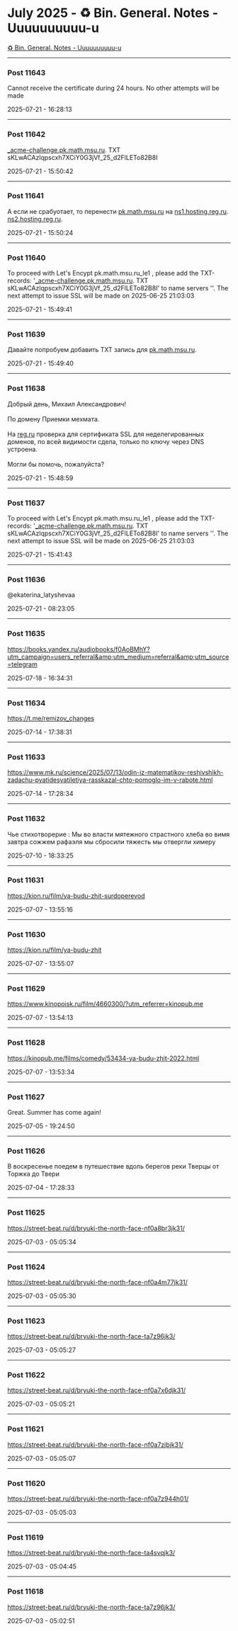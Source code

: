# July 2025 - ♻️ Bin. General. Notes - Uuuuuuuuuu-u

[♻️ Bin. General. Notes - Uuuuuuuuuu-u](../../)



---

### Post 11643




Cannot receive the certificate during 24 hours. No other attempts will be made


2025-07-21 - 16:28:13







---

### Post 11642




<a href="_acme-challenge.pk.math.msu.ru">_acme-challenge.pk.math.msu.ru</a>. TXT sKLwACAzlqpscxh7XCiY0G3jVf_25_d2FlLETo82B8I


2025-07-21 - 15:50:42







---

### Post 11641




А если не срабуотает, то перенести <a href="http://_acme-challenge.pk.math.msu.ru/">pk.math.msu.ru</a> на <a href="ns1.hosting.reg.ru">ns1.hosting.reg.ru</a>.<br /><a href="ns2.hosting.reg.ru">ns2.hosting.reg.ru</a>.


2025-07-21 - 15:50:24







---

### Post 11640




To proceed with Let&#x27;s Encypt pk.math.msu.ru_le1 , please add the TXT-records: &#x27;<a href="_acme-challenge.pk.math.msu.ru">_acme-challenge.pk.math.msu.ru</a>. TXT sKLwACAzlqpscxh7XCiY0G3jVf_25_d2FlLETo82B8I&#x27; to name servers &#x27;&#x27;. The next attempt to issue SSL will be made on 2025-06-25 21:03:03


2025-07-21 - 15:49:41







---

### Post 11639




Давайте попробуем добавить TXT запись для <a href="pk.math.msu.ru">pk.math.msu.ru</a>.


2025-07-21 - 15:49:40







---

### Post 11638




Добрый день, Михаил Александрович! <br /><br />По домену Приемки мехмата.<br /><br />На <a href="reg.ru">reg.ru</a> проверка для сертификата SSL для неделегированных доменов, по всей видимости сдела, только по ключу через DNS устроена.<br /><br />Могли бы помочь, пожалуйста?


2025-07-21 - 15:48:59







---

### Post 11637




To proceed with Let&#x27;s Encypt pk.math.msu.ru_le1 , please add the TXT-records: &#x27;<a href="_acme-challenge.pk.math.msu.ru">_acme-challenge.pk.math.msu.ru</a>. TXT sKLwACAzlqpscxh7XCiY0G3jVf_25_d2FlLETo82B8I&#x27; to name servers &#x27;&#x27;. The next attempt to issue SSL will be made on 2025-06-25 21:03:03


2025-07-21 - 15:41:43







---

### Post 11636




@ekaterina_latyshevaa


2025-07-21 - 08:23:05







---

### Post 11635




<a href="https://books.yandex.ru/audiobooks/f0AoBMhY?utm_campaign=users_referral&amp;utm_medium=referral&amp;utm_source=telegram">https://books.yandex.ru/audiobooks/f0AoBMhY?utm_campaign=users_referral&amp;utm_medium=referral&amp;utm_source=telegram</a>


2025-07-18 - 16:34:31







---

### Post 11634




<a href="https://t.me/remizov_changes">https://t.me/remizov_changes</a>


2025-07-14 - 17:38:31







---

### Post 11633




<a href="https://www.mk.ru/science/2025/07/13/odin-iz-matematikov-reshivshikh-zadachu-pyatidesyatiletiya-rasskazal-chto-pomoglo-im-v-rabote.html">https://www.mk.ru/science/2025/07/13/odin-iz-matematikov-reshivshikh-zadachu-pyatidesyatiletiya-rasskazal-chto-pomoglo-im-v-rabote.html</a>


2025-07-14 - 17:28:34







---

### Post 11632




Чье стихотворерие : Мы во власти мятежного страстного хлеба во вимя завтра сожжем рафаэля мы сбросили тяжесть мы отвергли химеру


2025-07-10 - 18:33:25







---

### Post 11631




<a href="https://kion.ru/film/ya-budu-zhit-surdoperevod">https://kion.ru/film/ya-budu-zhit-surdoperevod</a>


2025-07-07 - 13:55:16







---

### Post 11630




<a href="https://kion.ru/film/ya-budu-zhit">https://kion.ru/film/ya-budu-zhit</a>


2025-07-07 - 13:55:07







---

### Post 11629




<a href="https://www.kinopoisk.ru/film/4660300/?utm_referrer=kinopub.me">https://www.kinopoisk.ru/film/4660300/?utm_referrer=kinopub.me</a>


2025-07-07 - 13:54:13







---

### Post 11628




<a href="https://kinopub.me/films/comedy/53434-ya-budu-zhit-2022.html">https://kinopub.me/films/comedy/53434-ya-budu-zhit-2022.html</a>


2025-07-07 - 13:53:34







---

### Post 11627




Great. Summer has come again!


2025-07-05 - 19:24:50







---

### Post 11626




В воскресенье поедем в путешествие вдоль берегов реки Тверцы от Торжка до Твери


2025-07-04 - 17:28:33







---

### Post 11625




<a href="https://street-beat.ru/d/bryuki-the-north-face-nf0a8br3jk31/">https://street-beat.ru/d/bryuki-the-north-face-nf0a8br3jk31/</a>


2025-07-03 - 05:05:34







---

### Post 11624




<a href="https://street-beat.ru/d/bryuki-the-north-face-nf0a4m77jk31/">https://street-beat.ru/d/bryuki-the-north-face-nf0a4m77jk31/</a>


2025-07-03 - 05:05:30







---

### Post 11623




<a href="https://street-beat.ru/d/bryuki-the-north-face-ta7z96jk3/">https://street-beat.ru/d/bryuki-the-north-face-ta7z96jk3/</a>


2025-07-03 - 05:05:27







---

### Post 11622




<a href="https://street-beat.ru/d/bryuki-the-north-face-nf0a7x6djk31/">https://street-beat.ru/d/bryuki-the-north-face-nf0a7x6djk31/</a>


2025-07-03 - 05:05:21







---

### Post 11621




<a href="https://street-beat.ru/d/bryuki-the-north-face-nf0a7zjbjk31/">https://street-beat.ru/d/bryuki-the-north-face-nf0a7zjbjk31/</a>


2025-07-03 - 05:05:07







---

### Post 11620




<a href="https://street-beat.ru/d/bryuki-the-north-face-nf0a7z944h01/">https://street-beat.ru/d/bryuki-the-north-face-nf0a7z944h01/</a>


2025-07-03 - 05:05:03







---

### Post 11619




<a href="https://street-beat.ru/d/bryuki-the-north-face-ta4svqjk3/">https://street-beat.ru/d/bryuki-the-north-face-ta4svqjk3/</a>


2025-07-03 - 05:04:45







---

### Post 11618




<a href="https://street-beat.ru/d/bryuki-the-north-face-ta7z96jk3/">https://street-beat.ru/d/bryuki-the-north-face-ta7z96jk3/</a>


2025-07-03 - 05:02:51





